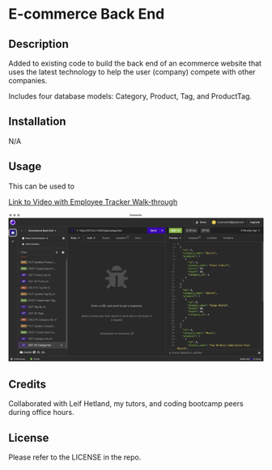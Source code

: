 # E-commerce Back End

## Description

Added to existing code to build the back end of an ecommerce website that uses the latest technology to help the user (company) compete with other companies. 

Includes four database models: Category, Product, Tag, and ProductTag.

## Installation

N/A

## Usage

This can be used to 

[Link to Video with Employee Tracker Walk-through]()


![screenshot](./screenshot.jpg)


## Credits

Collaborated with Leif Hetland, my tutors, and coding bootcamp peers during office hours.

## License

Please refer to the LICENSE in the repo.